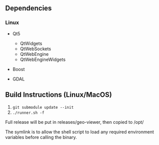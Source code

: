 

Dependencies
------------

### Linux

- Qt5
  - QtWidgets
  - QtWebSockets
  - QtWebEngine
  - QtWebEngineWidgets
 
- Boost
- GDAL


Build Instructions (Linux/MacOS)
--------------------------------
1.  `git submodule update --init`
2.  `./runner.sh -f`

Full release will be put in releases/geo-viewer, then copied to /opt/

The symlink is to allow the shell script to load any required environment variables before calling the binary.

